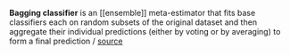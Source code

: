 **Bagging classifier** is an [[ensemble]] meta-estimator that fits base classifiers each on random subsets of the original dataset and then aggregate their individual predictions (either by voting or by averaging) to form a final prediction / [source](https://github.com/Djacon/skmini/blob/main/skmini/ensemble/_bagging.py#L49)